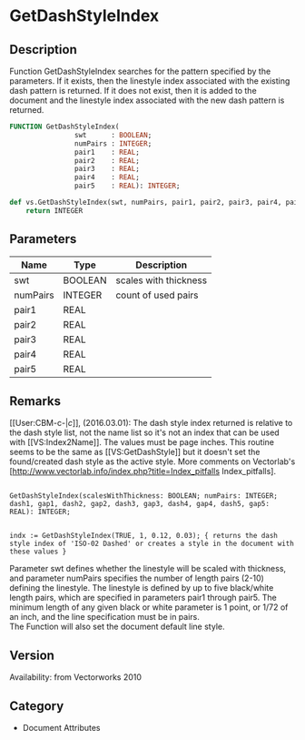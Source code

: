 # GetDashStyleIndex

## Description
Function GetDashStyleIndex searches for the pattern specified by the parameters. If it exists, then the linestyle index associated with the existing dash pattern is returned. If it does not exist, then it is added to the document and the linestyle index associated with the new dash pattern is returned.

```pascal
FUNCTION GetDashStyleIndex(
				swt      : BOOLEAN;
				numPairs : INTEGER;
				pair1    : REAL;
				pair2    : REAL;
				pair3    : REAL;
				pair4    : REAL;
				pair5    : REAL): INTEGER;
```

```python
def vs.GetDashStyleIndex(swt, numPairs, pair1, pair2, pair3, pair4, pair5):
    return INTEGER
```

## Parameters
|Name|Type|Description|
|---|---|---|
|swt|BOOLEAN|scales with thickness|
|numPairs|INTEGER|count of used pairs|
|pair1|REAL|   |
|pair2|REAL|   |
|pair3|REAL|   |
|pair4|REAL|   |
|pair5|REAL|   |

## Remarks
[[User:CBM-c-|_c_]], (2016.03.01):  The dash style index returned is relative to the dash style list, not the name list so it's not an index that can be used with [[VS:Index2Name]]. The values must be page inches. This routine seems to be the same as [[VS:GetDashStyle]] but it doesn't set the found/created dash style as the active style. More comments on Vectorlab's [http://www.vectorlab.info/index.php?title=Index_pitfalls Index_pitfalls].

<code lang="vs">
GetDashStyleIndex(scalesWithThickness: BOOLEAN; numPairs: INTEGER; dash1, gap1, dash2, gap2, dash3, gap3, dash4, gap4, dash5, gap5: REAL): INTEGER; 

indx := GetDashStyleIndex(TRUE, 1, 0.12, 0.03); 
{ returns the dash style index of 'ISO-02 Dashed' or creates a style in the document with these values }
</code>

Parameter swt defines whether the linestyle will be scaled with thickness, and parameter numPairs specifies the number of length pairs (2-10) defining the linestyle.
The linestyle is defined by up to five black/white length pairs, which are specified in parameters pair1 through pair5. The minimum length of any given black or white parameter is 1 point, or 1/72 of an inch, and the line specification must be in pairs.  
The Function will also set the document default line style.

## Version
Availability: from Vectorworks 2010

## Category
* Document Attributes

